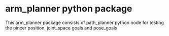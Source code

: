 # arm_planner python package

This arm_planner package consists of path_planner python node for testing the pincer position, joint_space goals and pose_goals